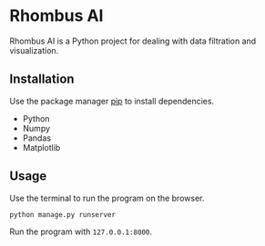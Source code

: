 # Rhombus AI

Rhombus AI is a Python project for dealing with data filtration and visualization.

## Installation

Use the package manager [pip](https://pip.pypa.io/en/stable/) to install dependencies.

- Python 
- Numpy
- Pandas
- Matplotlib

## Usage

Use the terminal to run the program on the browser.

```bash
python manage.py runserver
```

Run the program with ```127.0.0.1:8000```.
